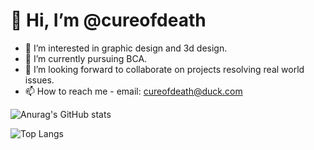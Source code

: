 # 👋 Hi, I’m @cureofdeath

- 👀 I’m interested in graphic design and 3d design.
- 🌱 I’m currently pursuing BCA.
- 💞️ I’m looking forward to collaborate on projects resolving real world issues.
- 📫 How to reach me - email: cureofdeath@duck.com


![Anurag's GitHub stats](https://github-readme-stats.vercel.app/api?username=cureofdeath&show_icons=true&theme=tokyonight)

![Top Langs](https://github-readme-stats.vercel.app/api/top-langs/?username=cureofdeath&layout=compact&theme=tokyonight)


<!---
cureofdeath/cureofdeath is a ✨ special ✨ repository because its `README.md` (this file) appears on your GitHub profile.
You can click the Preview link to take a look at your changes.
--->
[](trophy(https://github-profile-trophy.vercel.app/?username=cureofdeath&theme=onedark&row=1)(https://github.com/ryo-ma/github-profile-trophy))

